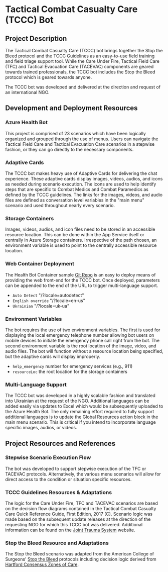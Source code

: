 # Tactical Combat Casualty Care (TCCC) Bot

## Project Description
The Tactical Combat Casualty Care (TCCC) bot brings together the Stop the Bleed protocol and the TCCC Guidelines as an easy-to-use field training and field triage support tool.  While the Care Under Fire, Tactical Field Care (TFC) and Tactical Evacuation Care (TACEVAC) components are geared towards trained professionals, the TCCC bot includes the Stop the Bleed protocol which is geared towards anyone.

The TCCC bot was developed and delivered at the direction and request of an international NGO. 

## Development and Deployment Resources

### Azure Health Bot

This project is comprised of 23 scenarios which have been logically organized and grouped through the use of menus. Users can navigate the Tactical Field Care and Tactical Evacuation Care scenarios in a stepwise fashion, or they can go directly to the necessary components.

### Adaptive Cards

The TCCC bot makes heavy use of Adaptive Cards for delivering the chat experience.  These adaptive cards display images, videos, audios, and icons as needed during scenario execution.  The icons are used to help identify steps that are specific to Combat Medics and Combat Paramedics as defined by the TCCC guidelines.  The links for the images, videos, and audio files are defined as conversation level variables in the "main menu" scenario and used throughout nearly every scenario. 

### Storage Containers

Images, videos, audios, and icon files need to be stored in an accessible resource location.  This can be done within the App Service itself or centrally in Azure Storage containers.  Irrespective of the path chosen, an environment variable is used to point to the centrally accessible resource location.

### Web Container Deployment

The Health Bot Container sample [Git Repo](https://github.com/microsoft/HealthBotContainerSample/) is an easy to deploy means of providing the web front-end for the TCCC bot.  Once deployed, parameters can be appended to the end of the URL to trigger multi-language support.

- `Auto Detect` "/?locale=autodetect"
- `English override` "/?locale=en-us"
- `Ukrainian` "/?locale=uk-ua"

### Environment Variables

The bot requires the use of two environment variables. The first is used for displaying the local emergency telephone number allowing bot users on mobile devices to initiate the emergency phone call right from the bot.  The second environment variable is the root location of the image, video, and audio files.  The bot will function without a resource location being specified, but the adaptive cards will display improperly.
 
- `help_emergency` number for emergency services (e.g., 911)
- `resourceLoc` the root location for the storage containers

### Multi-Language Support

The TCCC bot was developed in a highly scalable fashion and translated into Ukrainian at the request of the NGO.  Additional languages can be added easily via updates to Excel which would be subsequently uploaded to the Azure Health Bot.  The only remaining effort required to fully support additional languages is to update the Global Resources action block in the main menu scenario.  This is critical if you intend to incorporate language specific images, audios, or videos.

## Project Resources and References

### Stepwise Scenario Execution Flow

The bot was developed to support stepwise execution of the TFC or TACEVAC protocols.  Alternatively, the various menu scenarios will allow for direct access to the condition or situation specific resources.

### TCCC Guidelines Resources & Adaptations

The logic for the Care Under Fire, TFC and TACEVAC scenarios are based on the decision flow diagrams contained in the Tactical Combat Casualty Care Quick Reference Guide, First Edition, 2017 (C).  Scenario logic was made based on the subsequent update releases at the direction of the requesting NGO for which this TCCC bot was delivered.  Additional information can be found on the [Joint Trauma System](https://jts.health.mil/index.cfm/committees/cotccc) website.

### Stop the Bleed Resource and Adaptations

The Stop the Bleed scenario was adapted from the American College of Surgeons' [Stop the Bleed](https://www.stopthebleed.org/) protocols including decision logic derived from [Hartford Consensus Zones of Care](https://www.stopthebleed.org/resources-poster-booklet/compressing-zones/).

